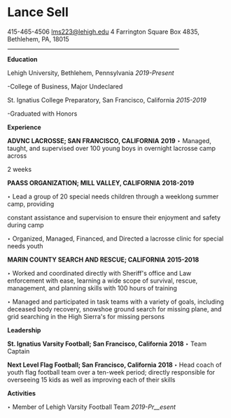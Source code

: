 # Lance Sell

415-465-4506
lms223@lehigh.edu
4 Farrington Square Box 4835, Bethlehem, PA, 18015

 ![](data:image/*;base64,iVBORw0KGgoAAAANSUhEUgAAAYkAAAABCAYAAAArSVK8AAAAAXNSR0IArs4c6QAAAAlwSFlzAAALEwAACxMBAJqcGAAAACJJREFUOBFjZGBgqAfiBiAeBaMhMBoCoyEwGgKjIYAcAg0AJgMBgXKZyD0AAAAASUVORK5CYII=)

**Education**

Lehigh University, Bethlehem, Pennsylvania _2019-Present_

-College of Business, Major Undeclared

St. Ignatius College Preparatory, San Francisco, California _2015-2019_

-Graduated with Honors

**Experience**

**ADVNC LACROSSE; SAN FRANCISCO, CALIFORNIA**  **2019**
‣ Managed, taught, and supervised over 100 young boys in overnight lacrosse camp across

2 weeks

**PAASS ORGANIZATION; MILL VALLEY, CALIFORNIA**  **2018-2019**

‣ Lead a group of 20 special needs children through a weeklong summer camp, providing

constant assistance and supervision to ensure their enjoyment and safety during camp

‣ Organized, Managed, Financed, and Directed a lacrosse clinic for special needs youth

**MARIN COUNTY SEARCH AND RESCUE; CALIFORNIA**  **2015-2018**

‣  Worked and coordinated directly with Sheriff&#39;s office and Law enforcement with ease, learning a wide scope of survival, rescue, management, and planning skills with 100 hours of training

‣  Managed and participated in task teams with a variety of goals, including deceased body recovery, snowshoe ground search for missing plane, and grid searching in the High Sierra&#39;s for missing persons

**Leadership**

**St. Ignatius Varsity Football; San Francisco, California**  **2018** ‣ Team Captain

**Next Level Flag Football; San Francisco, California**  **2018**
**‣** Head coach of youth flag football team over a ten-week period; directly responsible for overseeing 15 kids as well as improving each of their skills

**Activities**

‣ Member of Lehigh Varsity Football Team _2019-Pr__esent_